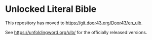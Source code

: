 # Unlocked Literal Bible

This repository has moved to https://git.door43.org/Door43/en_ulb.

See https://unfoldingword.org/ulb/ for the officially released versions.
